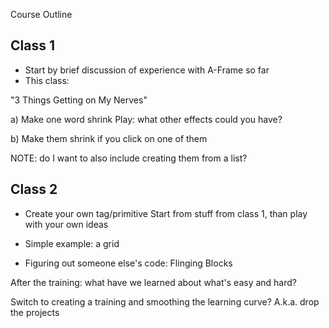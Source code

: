 Course Outline


## Class 1
- Start by brief discussion of experience with A-Frame so far
- This class:

"3 Things Getting on My Nerves"

a) Make one word shrink
Play: what other effects could you have?

b) Make them shrink if you click on one of them


NOTE: do I want to also include creating them from a list?


## Class 2
- Create your own tag/primitive
Start from stuff from class 1, than play with your own ideas

- Simple example: a grid

- Figuring out someone else's code:  Flinging Blocks


After the training:
what have we learned about what's easy and hard?

Switch to creating a training and smoothing the learning curve? A.k.a. drop the projects

